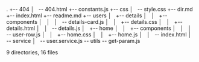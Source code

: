 .
+-- 404
│   \-- 404.html
+-- constants.js
+-- css
│   \-- style.css
+-- dir.md
+-- index.html
+-- readme.md
+-- users
│   +-- details
│   │   +-- components
│   │   │   \-- details-card.js
│   │   +-- details.css
│   │   +-- details.html
│   │   \-- details.js
│   +-- home
│   │   +-- components
│   │   │   \-- user-row.js
│   │   +-- home.css
│   │   +-- home.js
│   │   \-- index.html
│   \-- service
│       \-- user.service.js
\-- utils
    \-- get-param.js

9 directories, 16 files
